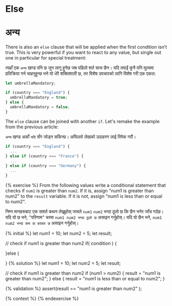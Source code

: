 # Else

# अन्य

There is also an `else` clause that will be applied when the first condition isn’t true. This is very powerful if you want to react to any value, but single out one in particular for special treatment:

त्यहाँ एक `अन्य` खण्ड पनि छ जुन लागू हुनेछ जब पहिलो शर्त सत्य छैन। यदि तपाईं कुनै पनि मूल्यमा प्रतिक्रिया गर्न चाहनुहुन्छ भने यो धेरै शक्तिशाली छ, तर विशेष उपचारको लागि विशेष गरी एक एकल:

```javascript
let umbrellaMandatory;

if (country === "England") {
  umbrellaMandatory = true;
} else {
  umbrellaMandatory = false;
}
```

The `else` clause can be joined with another `if`. Let's remake the example from the previous article:

`अन्य` खण्ड अर्को `यदि` सँग जोड्न सकिन्छ। अघिल्लो लेखको उदाहरण लाई रिमेक गरौं।

```javascript
if (country === "England") {
  ...
} else if (country === "France") {
  ...
} else if (country === "Germany") {
  ...
}
```

{% exercise %}
From the following values write a conditional statement that checks if `num1` is greater than `num2`. If it is, assign "num1 is greater than num2" to the `result` variable. If it is not, assign "num1 is less than or equal to num2".

निम्न मानहरूबाट एक सशर्त कथन लेख्नुहोस् जसले `num1` `num2` भन्दा ठूलो छ कि छैन भनेर जाँच गर्दछ। यदि यो छ भने, "परिणाम" चरमा `num1 num2 भन्दा ठूलो छ` असाइन गर्नुहोस्। यदि यो छैन भने, `num1 num2 भन्दा कम वा बराबर छ` असाइन गर्नुहोस्।

{% initial %}
let num1 = 10;
let num2 = 5;
let result;

// check if num1 is greater than num2
if( condition ) {

}else {

}
{% solution %}
let num1 = 10;
let num2 = 5;
let result;

// check if num1 is greater than num2
if (num1 > num2) {
  result = "num1 is greater than num2";
} else {
  result = "num1 is less than or equal to num2";
}

{% validation %}
assert(result == "num1 is greater than num2" );

{% context %}
{% endexercise %}
